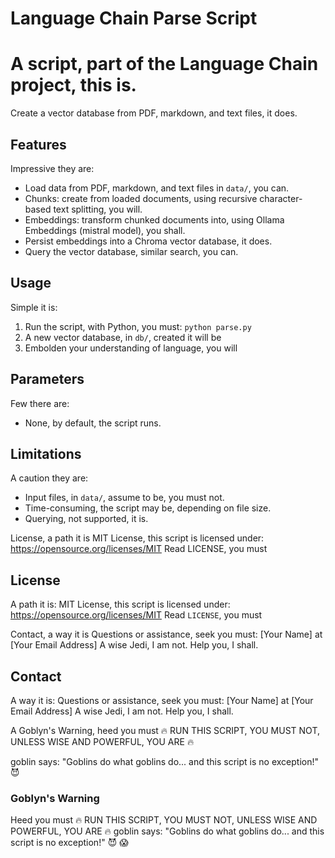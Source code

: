 # Language Chain Parse Script

A script, part of the Language Chain project, this is.
================================

Create a vector database from PDF, markdown, and text files, it does.

## Features

Impressive they are:
* Load data from PDF, markdown, and text files in `data/`, you can.
* Chunks: create from loaded documents, using recursive character-based text splitting, you will.
* Embeddings: transform chunked documents into, using Ollama Embeddings (mistral model), you shall.
* Persist embeddings into a Chroma vector database, it does.
* Query the vector database, similar search, you can.

## Usage
Simple it is:
1. Run the script, with Python, you must: `python parse.py`
2. A new vector database, in `db/`, created it will be
3. Embolden your understanding of language, you will

## Parameters

Few there are:
* None, by default, the script runs.

## Limitations

A caution they are:
* Input files, in `data/`, assume to be, you must not.
* Time-consuming, the script may be, depending on file size.
* Querying, not supported, it is.

License, a path it is MIT License, this script is licensed under: https://opensource.org/licenses/MIT Read LICENSE, you must
## License

A path it is:
MIT License, this script is licensed under: https://opensource.org/licenses/MIT
Read `LICENSE`, you must

Contact, a way it is Questions or assistance, seek you must: [Your Name] at [Your Email Address] A wise Jedi, I am not. Help you, I shall.
## Contact

A way it is:
Questions or assistance, seek you must: [Your Name] at [Your Email Address]
A wise Jedi, I am not. Help you, I shall.

A Goblyn's Warning, heed you must 🔥 RUN THIS SCRIPT, YOU MUST NOT, UNLESS WISE AND POWERFUL, YOU ARE 🔥

goblin says: "Goblins do what goblins do... and this script is no exception!" 😈
### Goblyn's Warning
Heed you must 🔥 RUN THIS SCRIPT, YOU MUST NOT, UNLESS WISE AND POWERFUL, YOU ARE 🔥
goblin says: "Goblins do what goblins do... and this script is no exception!" 😈
😱
``` [/INST]I hope this helps! Let me know if there's anything else I can assist you with. Best regards, [Your Name]. Please let me know your email address so that we can contact you for any questions or assistance related to the Language Chain project. Thank you!